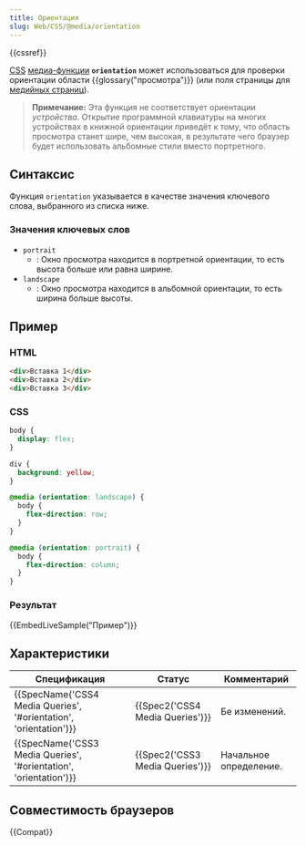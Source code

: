 ```yaml
---
title: Ориентация
slug: Web/CSS/@media/orientation
---
```


{{cssref}}

[CSS](/ru/docs/CSS) [медиа-функции](/ru/docs/Web/CSS/Media_Queries/Using_media_queries#Media_features) **`orientation`** может использоваться для проверки ориентации области {{glossary("просмотра")}} (или поля страницы для [медийных страниц](/ru/docs/Web/CSS/Paged_media)).

> **Примечание:** Эта функция не соответствует ориентации _устройства_. Открытие программной клавиатуры на многих устройствах в книжной ориентации приведёт к тому, что область просмотра станет шире, чем высокая, в результате чего браузер будет использовать альбомные стили вместо портретного.

## Синтаксис

Функция `orientation` указывается в качестве значения ключевого слова, выбранного из списка ниже.

### Значения ключевых слов

- `portrait`
  - : Окно просмотра находится в портретной ориентации, то есть высота больше или равна ширине.
- `landscape`
  - : Окно просмотра находится в альбомной ориентации, то есть ширина больше высоты.

## Пример

### HTML

```html
<div>Вставка 1</div>
<div>Вставка 2</div>
<div>Вставка 3</div>
```

### CSS

```css
body {
  display: flex;
}

div {
  background: yellow;
}

@media (orientation: landscape) {
  body {
    flex-direction: row;
  }
}

@media (orientation: portrait) {
  body {
    flex-direction: column;
  }
}
```

### Результат

{{EmbedLiveSample("Пример")}}

## Характеристики

| Спецификация                                                      | Статус                          | Комментарий            |
| ----------------------------------------------------------------- | ------------------------------- | ---------------------- |
| {{SpecName('CSS4 Media Queries', '#orientation', 'orientation')}} | {{Spec2('CSS4 Media Queries')}} | Бе изменений.          |
| {{SpecName('CSS3 Media Queries', '#orientation', 'orientation')}} | {{Spec2('CSS3 Media Queries')}} | Начальное определение. |

## Совместимость браузеров

{{Compat}}
